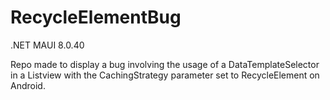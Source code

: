 # RecycleElementBug

.NET MAUI 8.0.40

Repo made to display a bug involving the usage of a DataTemplateSelector in a Listview with the CachingStrategy parameter set to RecycleElement on Android.
